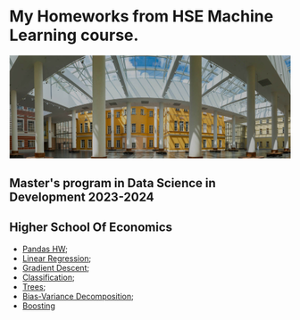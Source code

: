 # My Homeworks from HSE Machine Learning course.

![HSE](HSE.png)



## Master's program in Data Science in Development 2023-2024
## Higher School Of Economics

* [Pandas HW](homework-practice-01-pandas-Лапова.ipynb);
* [Linear Regression]('');
* [Gradient Descent]('');
* [Classification]('');
* [Trees]('');
* [Bias-Variance Decomposition](''); 
* [Boosting](homework-practice-06-boosting-Lapova.ipynb) 
